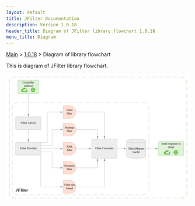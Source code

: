 ```yaml
---
layout: default
title: JFilter Documentation
description: Version 1.0.18
header_title: Diagram of JFilter library flowchart 1.0.18
menu_title: Diagram
---
```


[Main](../../index.MD) > [1.0.18](../index.MD) > Diagram of library flowchart

This is diagram of JFilter library flowchart.

![Diagram](/assets/images/jfilter-diagram-1.0.17.svg)